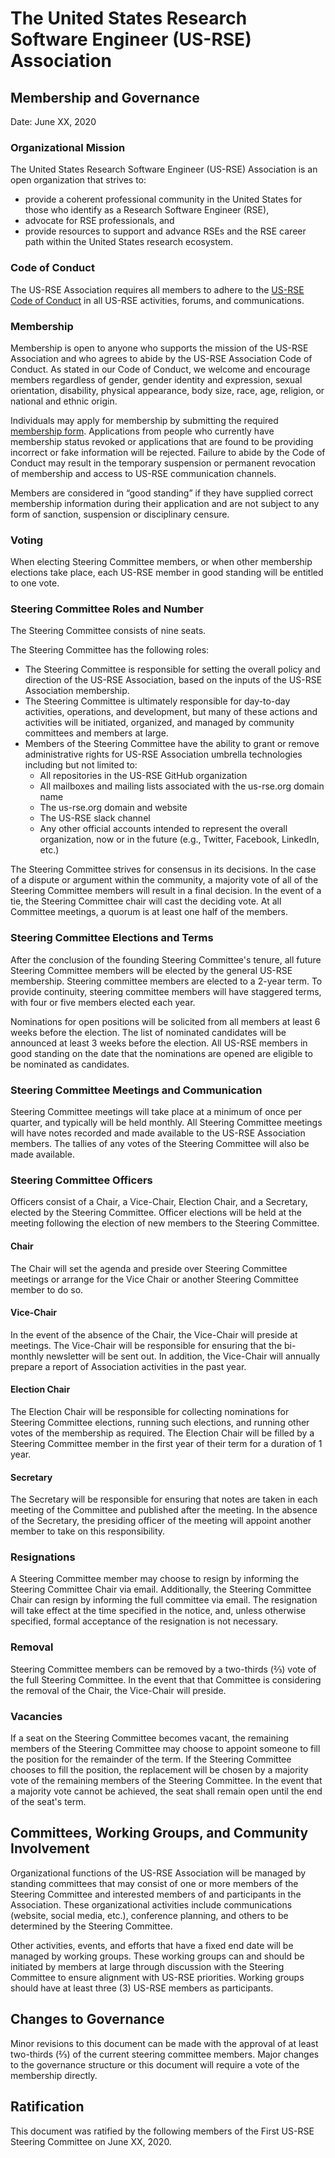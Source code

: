 # The United States Research Software Engineer (US-RSE) Association

## Membership and Governance

Date: June XX, 2020

### Organizational Mission

The United States Research Software Engineer (US-RSE) Association is an open organization that
strives to:

* provide a coherent professional community in the United States for those who identify as a
    Research Software Engineer (RSE),
* advocate for RSE professionals, and
* provide resources to support and advance RSEs and the RSE career path within the United States
    research ecosystem.

### Code of Conduct

The US-RSE Association requires all members to adhere to the
[US-RSE Code of Conduct](https://us-rse.org/code-of-conduct/) in all US-RSE activities, forums,
and communications.

### Membership

Membership is open to anyone who supports the mission of the US-RSE Association and who agrees to abide by
the US-RSE Association Code of Conduct. As stated in our Code of Conduct, we welcome and encourage
members regardless of gender, gender identity and expression, sexual orientation, disability,
physical appearance, body size, race, age, religion, or national and ethnic origin.

Individuals may apply for membership by submitting the required [membership
form](https://docs.google.com/forms/d/e/1FAIpQLSdJbPczGHFN8mfMFu_YQym508OzFtOZxfSzr1sOoINxaMmiaw/viewform).
Applications from people who currently have membership status revoked or applications that are found
to be providing incorrect or fake information will be rejected.  Failure to abide by the Code of
Conduct may result in the temporary suspension or permanent revocation of membership and access to
US-RSE communication channels.

Members are considered in “good standing” if they have supplied correct membership information
during their application and are not subject to any form of sanction, suspension or disciplinary
censure.

### Voting

When electing Steering Committee members, or when other membership elections take place, each US-RSE
member in good standing will be entitled to one vote.

### Steering Committee Roles and Number

The Steering Committee consists of nine seats.

The Steering Committee has the following roles:

* The Steering Committee is responsible for setting the overall policy and direction of the US-RSE
  Association, based on the inputs of the US-RSE Association membership.
* The Steering Committee is ultimately responsible for day-to-day activities, operations, and
  development, but many of these actions and activities will be initiated, organized, and managed by
  community committees and members at large.
* Members of the Steering Committee have the ability to grant or remove administrative rights for
  US-RSE Association umbrella technologies including but not limited to:
    * All repositories in the US-RSE GitHub organization
    * All mailboxes and mailing lists associated with the us-rse.org domain name
    * The us-rse.org domain and website
    * The US-RSE slack channel
    * Any other official accounts intended to represent the overall organization, now or in the
      future (e.g., Twitter, Facebook, LinkedIn, etc.)

The Steering Committee strives for consensus in its decisions. In the case of a dispute or argument
within the community, a majority vote of all of the Steering Committee members will result in a
final decision. In the event of a tie, the Steering Committee chair will cast the deciding vote.  At
all Committee meetings, a quorum is at least one half of the members.

### Steering Committee Elections and Terms

After the conclusion of the founding Steering Committee's tenure, all future Steering Committee
members will be elected by the general US-RSE membership.  Steering committee members are elected to
a 2-year term. To provide continuity, steering committee members will have staggered terms, with
four or five members elected each year.

Nominations for open positions will be solicited from all members at least 6 weeks before the
election.  The list of nominated candidates will be announced at least 3 weeks before the election.
All US-RSE members in good standing on the date that the nominations are opened are eligible to be
nominated as candidates.

### Steering Committee Meetings and Communication

Steering Committee meetings will take place at a minimum of once per quarter, and typically will be
held monthly. All Steering Committee meetings will have notes recorded and made available to the
US-RSE Association members. The tallies of any votes of the Steering Committee will also be made
available.

### Steering Committee Officers

Officers consist of a Chair, a Vice-Chair, Election Chair, and a Secretary, elected by the Steering
Committee. Officer elections will be held at the meeting following the election of new members to
the Steering Committee.

#### Chair

The Chair will set the agenda and preside over Steering Committee meetings or arrange for the Vice
Chair or another Steering Committee member to do so.

#### Vice-Chair

In the event of the absence of the Chair, the Vice-Chair will preside at meetings. The Vice-Chair
will be responsible for ensuring that the bi-monthly newsletter will be sent out.  In addition, the
Vice-Chair will annually prepare a report of Association activities in the past year.

#### Election Chair

The Election Chair will be responsible for collecting nominations for Steering Committee elections,
running such elections, and running other votes of the membership as required. The Election Chair
will be filled by a Steering Committee member in the first year of their term for a duration of 1
year.

#### Secretary

The Secretary will be responsible for ensuring that notes are taken in each meeting of the Committee
and published after the meeting. In the absence of the Secretary, the presiding officer of the
meeting will appoint another member to take on this responsibility.

### Resignations

A Steering Committee member may choose to resign by informing the Steering Committee Chair via
email.  Additionally, the Steering Committee Chair can resign by informing the full committee via
email. The resignation will take effect at the time specified in the notice, and, unless otherwise
specified, formal acceptance of the resignation is not necessary.

### Removal

Steering Committee members can be removed by a two-thirds (⅔) vote of the full Steering Committee.
In the event that that Committee is considering the removal of the Chair, the Vice-Chair will
preside.

### Vacancies

If a seat on the Steering Committee becomes vacant, the remaining members of the Steering Committee
may choose to appoint someone to fill the position for the remainder of the term. If the Steering
Committee chooses to fill the position, the replacement will be chosen by a majority vote of the
remaining members of the Steering Committee.  In the event that a majority vote cannot be achieved,
the seat shall remain open until the end of the seat's term.

## Committees, Working Groups, and Community Involvement

Organizational functions of the US-RSE Association will be managed by standing committees that may
consist of one or more members of the Steering Committee and interested members of and participants in
the Association. These organizational activities include communications (website, social media,
etc.), conference planning, and others to be determined by the Steering Committee.

Other activities, events, and efforts that have a fixed end date will be managed by working groups.
These working groups can and should be initiated by members at large through discussion with the
Steering Committee to ensure alignment with US-RSE priorities.  Working groups should have at least
three (3) US-RSE members as participants.

## Changes to Governance

Minor revisions to this document can be made with the approval of at least two-thirds (⅔) of the current
steering committee members. Major changes to the governance structure or this document will require
a vote of the membership directly.

## Ratification

This document was ratified by the following members of the First US-RSE Steering Committee on June
XX, 2020.

